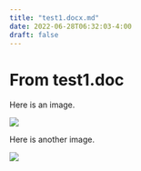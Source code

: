 ```yaml
---
title: "test1.docx.md"
date: 2022-06-28T06:32:03-4:00
draft: false
---
```


# From test1.doc

Here is an image.

![](/images/test1.docx/media/image1.jpeg)


Here is another image.

![](/images/test1.docx/media/image2.jpeg)

